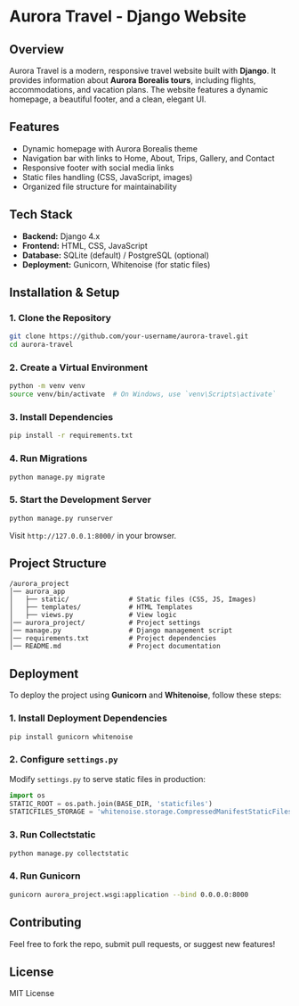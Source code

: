 # Aurora Travel - Django Website

## Overview
Aurora Travel is a modern, responsive travel website built with **Django**. It provides information about **Aurora Borealis tours**, including flights, accommodations, and vacation plans. The website features a dynamic homepage, a beautiful footer, and a clean, elegant UI.

## Features
- Dynamic homepage with Aurora Borealis theme
- Navigation bar with links to Home, About, Trips, Gallery, and Contact
- Responsive footer with social media links
- Static files handling (CSS, JavaScript, images)
- Organized file structure for maintainability

## Tech Stack
- **Backend:** Django 4.x
- **Frontend:** HTML, CSS, JavaScript
- **Database:** SQLite (default) / PostgreSQL (optional)
- **Deployment:** Gunicorn, Whitenoise (for static files)

## Installation & Setup

### 1. Clone the Repository
```bash
git clone https://github.com/your-username/aurora-travel.git
cd aurora-travel
```

### 2. Create a Virtual Environment
```bash
python -m venv venv
source venv/bin/activate  # On Windows, use `venv\Scripts\activate`
```

### 3. Install Dependencies
```bash
pip install -r requirements.txt
```

### 4. Run Migrations
```bash
python manage.py migrate
```

### 5. Start the Development Server
```bash
python manage.py runserver
```
Visit `http://127.0.0.1:8000/` in your browser.

## Project Structure
```
/aurora_project
│── aurora_app
│   ├── static/               # Static files (CSS, JS, Images)
│   ├── templates/            # HTML Templates
│   ├── views.py              # View logic
│── aurora_project/           # Project settings
│── manage.py                 # Django management script
│── requirements.txt          # Project dependencies
│── README.md                 # Project documentation
```

## Deployment
To deploy the project using **Gunicorn** and **Whitenoise**, follow these steps:

### 1. Install Deployment Dependencies
```bash
pip install gunicorn whitenoise
```

### 2. Configure `settings.py`
Modify `settings.py` to serve static files in production:
```python
import os
STATIC_ROOT = os.path.join(BASE_DIR, 'staticfiles')
STATICFILES_STORAGE = 'whitenoise.storage.CompressedManifestStaticFilesStorage'
```

### 3. Run Collectstatic
```bash
python manage.py collectstatic
```

### 4. Run Gunicorn
```bash
gunicorn aurora_project.wsgi:application --bind 0.0.0.0:8000
```

## Contributing
Feel free to fork the repo, submit pull requests, or suggest new features!

## License
MIT License

